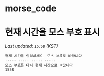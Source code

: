 # morse_code
# 현재 시간을 모스 부호 표시
<!-- MORSE_TIME_START -->
_Last updated: `15:58` (KST)_

```
현재 시간을 입력하세요. 모스 부호로 바꿉니다
.---- ..... ..... ---..
모스 부호를 다시 현재 시간으로 바꿉니다
1558
```
<!-- MORSE_TIME_END -->
